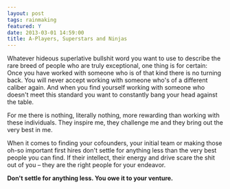 ```yaml
---
layout: post
tags: rainmaking
featured: Y
date: 2013-03-01 14:59:00
title: A-Players, Superstars and Ninjas
---
```

Whatever hideous superlative bullshit word you want to use to describe the rare breed of people who are truly exceptional, one thing is for certain: Once you have worked with someone who is of that kind there is no turning back. You will never accept working with someone who's of a different caliber again. And when you find yourself working with someone who doesn't meet this standard you want to constantly bang your head against the table.

For me there is nothing, literally nothing, more rewarding than working with these individuals. They inspire me, they challenge me and they bring out the very best in me.

When it comes to finding your cofounders, your initial team or making those oh-so important first hires don't settle for anything less than the very best people you can find. If their intellect, their energy and drive scare the shit out of you – they are the right people for your endeavor.

**Don't settle for anything less. You owe it to your venture.**